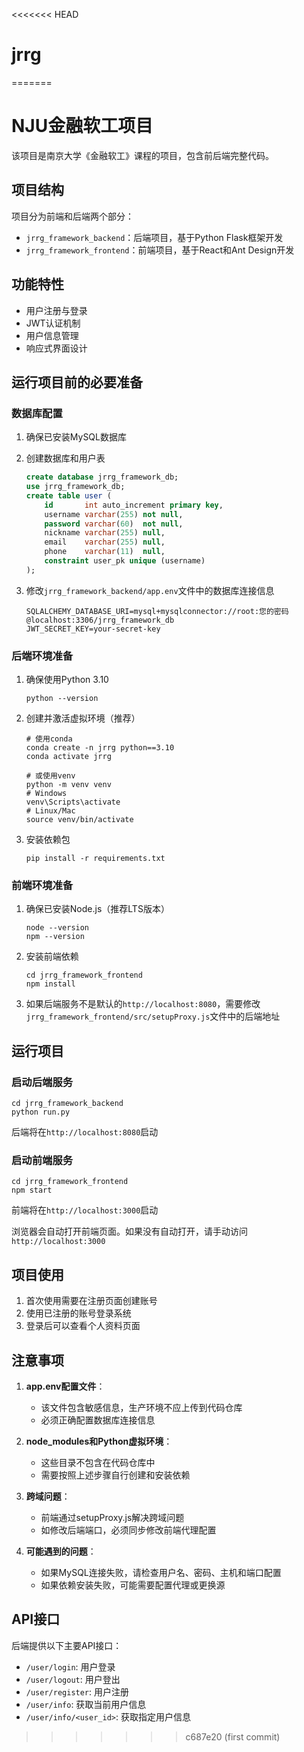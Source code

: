 <<<<<<< HEAD
# jrrg
=======
# NJU金融软工项目

该项目是南京大学《金融软工》课程的项目，包含前后端完整代码。

## 项目结构

项目分为前端和后端两个部分：

- `jrrg_framework_backend`：后端项目，基于Python Flask框架开发
- `jrrg_framework_frontend`：前端项目，基于React和Ant Design开发

## 功能特性

- 用户注册与登录
- JWT认证机制
- 用户信息管理
- 响应式界面设计

## 运行项目前的必要准备

### 数据库配置

1. 确保已安装MySQL数据库

2. 创建数据库和用户表
   ```sql
   create database jrrg_framework_db;
   use jrrg_framework_db;
   create table user (
       id       int auto_increment primary key,
       username varchar(255) not null,
       password varchar(60)  not null,
       nickname varchar(255) null,
       email    varchar(255) null,
       phone    varchar(11)  null,
       constraint user_pk unique (username)
   );
   ```

3. 修改`jrrg_framework_backend/app.env`文件中的数据库连接信息
   ```
   SQLALCHEMY_DATABASE_URI=mysql+mysqlconnector://root:您的密码@localhost:3306/jrrg_framework_db
   JWT_SECRET_KEY=your-secret-key
   ```

### 后端环境准备

1. 确保使用Python 3.10
   ```
   python --version
   ```

2. 创建并激活虚拟环境（推荐）
   ```
   # 使用conda
   conda create -n jrrg python==3.10
   conda activate jrrg
   
   # 或使用venv
   python -m venv venv
   # Windows
   venv\Scripts\activate
   # Linux/Mac
   source venv/bin/activate
   ```

3. 安装依赖包
   ```
   pip install -r requirements.txt
   ```

### 前端环境准备

1. 确保已安装Node.js（推荐LTS版本）
   ```
   node --version
   npm --version
   ```

2. 安装前端依赖
   ```
   cd jrrg_framework_frontend
   npm install
   ```

3. 如果后端服务不是默认的`http://localhost:8080`，需要修改`jrrg_framework_frontend/src/setupProxy.js`文件中的后端地址

## 运行项目

### 启动后端服务

```
cd jrrg_framework_backend
python run.py
```
后端将在`http://localhost:8080`启动

### 启动前端服务

```
cd jrrg_framework_frontend
npm start
```
前端将在`http://localhost:3000`启动

浏览器会自动打开前端页面。如果没有自动打开，请手动访问`http://localhost:3000`

## 项目使用

1. 首次使用需要在注册页面创建账号
2. 使用已注册的账号登录系统
3. 登录后可以查看个人资料页面

## 注意事项

1. **app.env配置文件**：
   - 该文件包含敏感信息，生产环境不应上传到代码仓库
   - 必须正确配置数据库连接信息

2. **node_modules和Python虚拟环境**：
   - 这些目录不包含在代码仓库中
   - 需要按照上述步骤自行创建和安装依赖

3. **跨域问题**：
   - 前端通过setupProxy.js解决跨域问题
   - 如修改后端端口，必须同步修改前端代理配置

4. **可能遇到的问题**：
   - 如果MySQL连接失败，请检查用户名、密码、主机和端口配置
   - 如果依赖安装失败，可能需要配置代理或更换源

## API接口

后端提供以下主要API接口：

- `/user/login`: 用户登录
- `/user/logout`: 用户登出
- `/user/register`: 用户注册
- `/user/info`: 获取当前用户信息
- `/user/info/<user_id>`: 获取指定用户信息 
>>>>>>> c687e20 (first commit)
